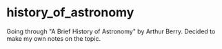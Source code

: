 # history_of_astronomy
Going through "A Brief History of Astronomy" by Arthur Berry. Decided to make my own notes on the topic.
